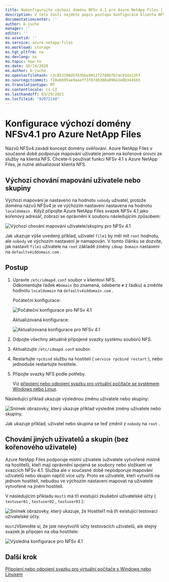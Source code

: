 ```yaml
---
title: Nakonfigurujte výchozí doménu NFSv 4.1 pro Azure NetApp Files | Microsoft Docs
description: V této části najdete popis postupu konfigurace klienta NFS pro použití NFSv 4.1 s Azure NetApp Files.
documentationcenter: ''
author: b-juche
manager: ''
editor: ''
ms.assetid: ''
ms.service: azure-netapp-files
ms.workload: storage
ms.tgt_pltfrm: na
ms.devlang: na
ms.topic: how-to
ms.date: 10/14/2020
ms.author: b-juche
ms.openlocfilehash: c3c853190d5f63bbe9012727d8b7b7ac91da135f
ms.sourcegitcommit: f28ebb95ae9aaaff3f87d8388a09b41e0b3445b5
ms.translationtype: MT
ms.contentlocale: cs-CZ
ms.lasthandoff: 03/29/2021
ms.locfileid: "92072148"
---
```

# <a name="configure-nfsv41-default-domain-for-azure-netapp-files"></a>Konfigurace výchozí domény NFSv4.1 pro Azure NetApp Files

Názvů NFSv4 zavádí koncept domény ověřování. Azure NetApp Files v současné době podporuje mapování uživatele jenom na kořenové úrovni ze služby na klienta NFS. Chcete-li používat funkci NFSv 4.1 s Azure NetApp Files, je nutné aktualizovat klienta NFS.

## <a name="default-behavior-of-usergroup-mapping"></a>Výchozí chování mapování uživatele nebo skupiny

Výchozí mapování je nastaveno na hodnotu `nobody` uživatel, protože doména názvů NFSv4 je ve výchozím nastavení nastavena na hodnotu `localdomain` . Když připojíte Azure NetApp Files svazek NFSv 4.1 jako kořenový adresář, zobrazí se oprávnění k souboru následujícím způsobem:  

![Výchozí chování mapování uživatele/skupiny pro NFSv 4.1](../media/azure-netapp-files/azure-netapp-files-nfsv41-default-behavior-user-group-mapping.png)

Jak ukazuje výše uvedený příklad, uživatel `file1` by měl mít `root` hodnotu, ale `nobody` ve výchozím nastavení je namapován.  V tomto článku se dozvíte, jak nastavit `file1` uživatele na `root` základě změny `idmap Domain` nastavení na `defaultv4iddomain.com` .  

## <a name="steps"></a>Postup 

1. Upravte `/etc/idmapd.conf` soubor v klientovi NFS.   
    Odkomentujte řádek `#Domain` (to znamená, odeberte `#` z řádku) a změňte hodnotu `localdomain` na `defaultv4iddomain.com` . 

    Počáteční konfigurace: 
    
    ![Počáteční konfigurace pro NFSv 4.1](../media/azure-netapp-files/azure-netapp-files-nfsv41-initial-config.png)

    Aktualizovaná konfigurace:
    
    ![Aktualizovaná konfigurace pro NFSv 4.1](../media/azure-netapp-files/azure-netapp-files-nfsv41-updated-config.png)

2. Odpojte všechny aktuálně připojené svazky systému souborů NFS.
3. Aktualizujte `/etc/idmapd.conf` soubor.
4. Restartujte `rpcbind` službu na hostiteli ( `service rpcbind restart` ), nebo jednoduše restartujte hostitele.
5. Připojte svazky NFS podle potřeby.   

    Viz [připojení nebo odpojení svazku pro virtuální počítače se systémem Windows nebo Linux](azure-netapp-files-mount-unmount-volumes-for-virtual-machines.md). 

Následující příklad ukazuje výslednou změnu uživatele nebo skupiny: 

![Snímek obrazovky, který ukazuje příklad výsledné změny uživatele nebo skupiny.](../media/azure-netapp-files/azure-netapp-files-nfsv41-resulting-config.png)

Jak ukazuje příklad, uživatel nebo skupina se teď změnil z `nobody` na `root` .

## <a name="behavior-of-other-non-root-users-and-groups"></a>Chování jiných uživatelů a skupin (bez kořenového uživatele)

Azure NetApp Files podporuje místní uživatele (uživatele vytvořené místně na hostiteli), kteří mají oprávnění spojená se soubory nebo složkami ve svazcích NFSv 4.1. Služba ale v současné době nepodporuje mapování uživatelů nebo skupin napříč více uzly. Proto se uživatelé, kteří vytvořili na jednom hostiteli, nebudou ve výchozím nastavení mapovat na uživatele vytvořené na jiném hostiteli. 

V následujícím příkladu `Host1` má tři existující zkušební uživatelské účty ( `testuser01` , `testuser02` , `testuser03` ): 

![Snímek obrazovky, který ukazuje, že Hostitel1 má tři existující testovací uživatelské účty.](../media/azure-netapp-files/azure-netapp-files-nfsv41-host1-users.png)

`Host2`Všimněte si, že jste nevytvořili účty testovacích uživatelů, ale stejný svazek je připojen na oba hostitele:

![Výsledná konfigurace pro NFSv 4.1](../media/azure-netapp-files/azure-netapp-files-nfsv41-host2-users.png)

## <a name="next-step"></a>Další krok 

[Připojení nebo odpojení svazku pro virtuální počítače s Windows nebo Linuxem](azure-netapp-files-mount-unmount-volumes-for-virtual-machines.md)

